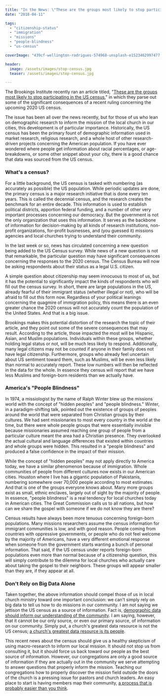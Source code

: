 ```yaml
---
title: "In the News: \"These are the groups most likely to stop participating in the US census\""
date: "2018-04-11"

tags: 
  - "citizenship-status"
  - "immigration"
  - "missions"
  - "people-blindness"
  - "us-census"

coverImage: "439cf-wellington-rodrigues-574968-unsplash-e1523462997477.jpg"

header:
  image: /assets/images/stop-census.jpg
  teaser: /assets/images/stop-census.jpg

---
```


The Brookings Institute recently ran an article titled, "[These are the groups most likely to stop participating in the US census](https://www.brookings.edu/blog/the-avenue/2018/04/06/these-are-the-groups-most-likely-to-stop-participating-in-the-us-census/)," in which they parse out some of the significant consequences of a recent ruling concerning the upcoming 2020 US census.

The issue has been all over the news recently, but for those of us who lean on demographic research to inform the mission of the local church in our cities, this development is of particular importance. Historically, the US census has been the primary fount of demographic information used in market research, religious research, and a whole host of other research-driven projects concerning the American population. If you have ever wondered where people get information about racial percentages, or age-breakdowns, or some other snippet about your city, there is a good chance that data was sourced from the US census.

### What's a census?

For a little background, the US census is tasked with numbering (as accurately as possible) the US population. While periodic updates are done, the primary census is a major research initiative that is done every ten years. This is called the decennial census, and the research creates the benchmark for an entire decade. This information is used to establish political districts, apportion federal funding, and a number of other very important processes concerning our democracy. But the government is not the only organization that uses this information. It serves as the backbone of information for decision-making by all kinds of research institutions, non-profit organizations, for-profit businesses, and (you guessed it) missions agencies and local churches trying to understand their community.

In the last week or so, news has circulated concerning a new question being added to the US Census survey. While news of a new question is not that remarkable, the particular question may have significant consequences concerning the responses to the 2020 census. The Census Bureau will now be asking respondents about their status as a legal U.S. citizen.

A simple question about citizenship may seem innocuous to most of us, but it has the potential to significantly impact the kinds of respondents who will fill out the census survey. In short, there are large populations in the US, already fearful of their immigrant status (whether illegal or not), who will be afraid to fill out this form now. Regardless of your political leanings concerning the quagmire of immigration policy, this means there is an even greater chance the 2020 census will not accurately count the population of the United States. And that is a big issue.

Brookings makes this potential distortion of the research the topic of their article, and they point out some of the severe consequences that may result. According to the article, those impacted the most will be Hispanic, Asian, and Muslim populations. Individuals within these groups, whether holding legal status or not, will be much less likely to respond. Additionally, many legal citizens may not be counted if anyone in their family does not have legal citizenship. Furthermore, groups who already feel uncertain about US sentiment toward them, such as Muslims, will be even less likely than normal to accurately report. These low numbers will then be reflected in the data for the whole. In essence they census will report that we have less Muslims and foreign-born residents than we actually have.

### America's "People Blindness"

In 1974, a missiologist by the name of Ralph Winter blew up the missions world with the concept of "hidden peoples" and "people blindness." Winter, in a paradigm-shifting talk, pointed out the existence of groups of peoples around the world that were separated from Christian groups by their cultures. We had sent missionaries to most every country in the world at the time, but there were whole people groups that were essentially invisible because missionaries assumed reaching one group of people from a particular culture meant the area had a Christian presence. They overlooked the actual cultural and language differences that existed within countries and whole groups were hidden. This resulted in a "people blindness" and produced a false confidence in the impact of their mission.

While the concept of "hidden peoples" may not apply directly to America today, we have a similar phenomenon because of immigration. Whole communities of people from different cultures now exists in our American cities. Houston where I live has a gigantic population of Pakistanis, numbering somewhere over 70,000 people according to most estimates. And that is one of the groups everyone knows about. Many more groups exist as small, ethnic enclaves, largely out of sight by the majority of people. In essence, "people blindness" is a real tendency for local churches today in American cities. The Great Commission calls us to all nations, but how can we share the gospel with someone if we do not know they are there?

Census results have always been more tenuous concerning foreign-born populations. Many missions researchers assume the census information for immigrant communities is low, and with good reason. People coming from countries with oppressive governments, or people who do not feel welcome by the majority of Americans, have a very different emotional response when someone from the government starts wanting a bunch of personal information. That said, if the US census under reports foreign-born populations even more than normal because of a citizenship question, this will simply contribute to the dilemma for local churches who actually care about taking the gospel to their neighbors. These groups will appear smaller than they are, if they appear at all.

### Don't Rely on Big Data Alone

Taken together, the above information should compel those of us in local church ministry toward one important conclusion: we can't simply rely on big data to tell us how to do missions in our community. I am not saying we jettison the US census as a source of information. Fact is, [demographic data should inform our understanding of the community](http://blog.keelancook.com/2018/02/four-online-resources-for-demographics-on-your-community.html). I am saying, however, that it cannot be our only source, or even our primary source, of information on our community. Simply put, a church's greatest data resource is not the US census; [a church's greatest data resource is its people](http://blog.keelancook.com/2017/06/in-the-news-rural-america-is-the-new-inner-city.html).

This recent news about the census should give us a healthy skepticism of using macro-research to inform our local mission. It should not stop us from consulting it, but it should force us back toward our people as the best source of information. However, our congregations are only a good source of information if they are actually out in the community we serve attempting to answer questions that properly inform the mission. Teaching our congregations how to properly discover the mission field outside the doors of the church is a pressing issue for pastors and church leaders. An easy place to start is having members map their community, [a process that is probably easier than you think](http://blog.keelancook.com/2016/09/how-to-use-google-forms-sheets-maps-to-survey-your-community-for-free.html).
